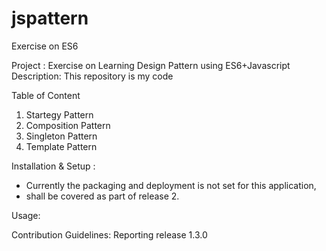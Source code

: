 # jspattern
Exercise  on ES6

Project : Exercise on Learning Design Pattern using ES6+Javascript 
Description: This repository is my code 

Table of Content
1) Startegy Pattern 
2) Composition Pattern
3) Singleton Pattern
4) Template Pattern

Installation & Setup :
- Currently the packaging and deployment is not set for this application, 
- shall be covered as part of release 2.

Usage: 



Contribution Guidelines:
Reporting 
release 1.3.0


